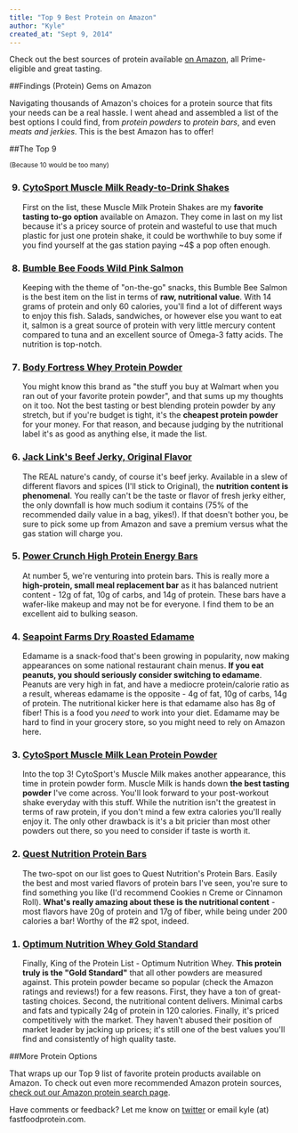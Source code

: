 ```yaml
---
title: "Top 9 Best Protein on Amazon"
author: "Kyle"
created_at: "Sept 9, 2014"
---
```


Check out the best sources of protein available [on Amazon](http://www.fastfoodprotein.com/amazon), all Prime-eligible and great tasting.

<!--more-->

##Findings (Protein) Gems on Amazon

Navigating thousands of Amazon's choices for a protein source that fits your needs can be a real hassle. I went ahead and assembled a list of the best options I could find, from *protein powders* to *protein bars*, and even *meats and jerkies*. This is the best Amazon has to offer!

##The Top 9

<small>(Because 10 would be too many)</small>

<ol>
<h3><li value="9"><a href="http://www.amazon.com/gp/product/B002DUD7I2/ref=as_li_tl?ie=UTF8&camp=1789&creative=390957&creativeASIN=B002DUD7I2&linkCode=as2&tag=ffp-blog-20&linkId=EB64GAJCRL673NYG" target="_blank">CytoSport Muscle Milk Ready-to-Drink Shakes</a></li></h3>

First on the list, these Muscle Milk Protein Shakes are my <strong>favorite tasting to-go option</strong> available on Amazon. They come in last on my list because it's a pricey source of protein and wasteful to use that much plastic for just one protein shake, it could be worthwhile to buy some if you find yourself at the gas station paying ~4$ a pop often enough.

<h3><li value="8"><a href="http://www.amazon.com/gp/product/B0025ULK66/ref=as_li_tl?ie=UTF8&camp=1789&creative=390957&creativeASIN=B0025ULK66&linkCode=as2&tag=ffp-blog-20&linkId=SLCQ2H6CD62C6VKD" target="_blank">Bumble Bee Foods Wild Pink Salmon</a></li></h3>

Keeping with the theme of "on-the-go" snacks, this Bumble Bee Salmon is the best item on the list in terms of <strong>raw, nutritional value</strong>. With 14 grams of protein and only 60 calories, you'll find a lot of different ways to enjoy this fish. Salads, sandwiches, or however else you want to eat it, salmon is a great source of protein with very little mercury content compared to tuna and an excellent source of Omega-3 fatty acids. The nutrition is top-notch.

<h3><li value="7"><a href="http://www.amazon.com/gp/product/B001G8Y948/ref=as_li_tl?ie=UTF8&camp=1789&creative=390957&creativeASIN=B001G8Y948&linkCode=as2&tag=ffp-blog-20&linkId=F4JLO5TCU2GW6NVJ" target="_blank">Body Fortress Whey Protein Powder</a></li></h3>

You might know this brand as "the stuff you buy at Walmart when you ran out of your favorite protein powder", and that sums up my thoughts on it too. Not the best tasting or best blending protein powder by any stretch, but if you're budget is tight, it's the <strong>cheapest protein powder</strong> for your money. For that reason, and because judging by the nutritional label it's as good as anything else, it made the list.

<h3><li value="6"><a href="http://www.amazon.com/gp/product/B002OG1NUO/ref=as_li_tl?ie=UTF8&camp=1789&creative=390957&creativeASIN=B002OG1NUO&linkCode=as2&tag=ffp-blog-20&linkId=EPIQZAGRDCW5PEIM" target="_blank">Jack Link's Beef Jerky, Original Flavor</a></li></h3>

The REAL nature's candy, of course it's beef jerky. Available in a slew of different flavors and spices (I'll stick to Original), the <strong>nutrition content is phenomenal</strong>. You really can't be the taste or flavor of fresh jerky either, the only downfall is how much sodium it contains (75% of the recommended daily value in a bag, yikes!). If that doesn't bother you, be sure to pick some up from Amazon and save a premium versus what the gas station will charge you.

<h3><li value="5"><a href="http://www.amazon.com/gp/product/B000FRSSFC/ref=as_li_tl?ie=UTF8&camp=1789&creative=390957&creativeASIN=B000FRSSFC&linkCode=as2&tag=ffp-blog-20&linkId=XM34DGWM4M4IIHZG" target="_blank">Power Crunch High Protein Energy Bars</a></li></h3>

At number 5, we're venturing into protein bars. This is really more a <strong>high-protein, small meal replacement bar</strong> as it has balanced nutrient content - 12g of fat, 10g of carbs, and 14g of protein. These bars have a wafer-like makeup and may not be for everyone. I find them to be an excellent aid to bulking season.

<h3><li value="4"><a href="http://www.amazon.com/gp/product/B000G2UUOS/ref=as_li_tl?ie=UTF8&camp=1789&creative=390957&creativeASIN=B000G2UUOS&linkCode=as2&tag=ffp-blog-20&linkId=D2QOTLJBPDVNS4NX" target="_blank">Seapoint Farms Dry Roasted Edamame</a></li></h3>

Edamame is a snack-food that's been growing in popularity, now making appearances on some national restaurant chain menus. <strong>If you eat peanuts, you should seriously consider switching to edamame</strong>. Peanuts are very high in fat, and have a mediocre protein/calorie ratio as a result, whereas edamame is the opposite - 4g of fat, 10g of carbs, 14g of protein. The nutritional kicker here is that edamame also has 8g of fiber! This is a food you <em>need</em> to work into your diet. Edamame may be hard to find in your grocery store, so you might need to rely on Amazon here.

<h3><li value="3"><a href="http://www.amazon.com/gp/product/B0015QSW4O/ref=as_li_tl?ie=UTF8&camp=1789&creative=390957&creativeASIN=B0015QSW4O&linkCode=as2&tag=ffp-amazon-top3-20&linkId=JGYVBFJMIMJLXPEY" target="_blank">CytoSport Muscle Milk Lean Protein Powder</a></li></h3>

Into the top 3! CytoSport's Muscle Milk makes another appearance, this time in protein powder form. Muscle Milk is hands down <strong>the best tasting powder</strong> I've come across. You'll look forward to your post-workout shake everyday with this stuff. While the nutrition isn't the greatest in terms of raw protein, if you don't mind a few extra calories you'll really enjoy it. The only other drawback is it's a bit pricier than most other powders out there, so you need to consider if taste is worth it.

<h3><li value="2"><a href="http://www.amazon.com/gp/product/B00I0DI0Z6/ref=as_li_tl?ie=UTF8&camp=1789&creative=390957&creativeASIN=B00I0DI0Z6&linkCode=as2&tag=ffp-blog-20&linkId=72IO4DRS2DR6Q6CW" target="_blank">Quest Nutrition Protein Bars</a></li></h3>

The two-spot on our list goes to Quest Nutrition's Protein Bars. Easily the best and most varied flavors of protein bars I've seen, you're sure to find something you like (I'd recommend Cookies n Creme or Cinnamon Roll). <strong>What's really amazing about these is the nutritional content</strong> - most flavors have 20g of protein and 17g of fiber, while being under 200 calories a bar! Worthy of the #2 spot, indeed.

<h3><li value="1"><a href="http://www.amazon.com/gp/product/B000QSNYGI/ref=as_li_tl?ie=UTF8&camp=1789&creative=390957&creativeASIN=B000QSNYGI&linkCode=as2&tag=ffp-blog-20&linkId=RMOBNO5YS5MBFHRB" target="_blank">Optimum Nutrition Whey Gold Standard</a></li></h3>

Finally, King of the Protein List - Optimum Nutrition Whey. <strong>This protein truly is the "Gold Standard"</strong> that all other powders are measured against. This protein powder became so popular (check the Amazon ratings and reviews!) for a few reasons. First, they have a ton of great-tasting choices. Second, the nutritional content delivers. Minimal carbs and fats and typically 24g of protein in 120 calories. Finally, it's priced competitively with the market. They haven't abused their position of market leader by jacking up prices; it's still one of the best values you'll find and consistently of high quality taste.

</ol>

##More Protein Options
	
That wraps up our Top 9 list of favorite protein products available on Amazon.  To check out even more recommended Amazon protein sources, [check out our Amazon protein search page](http://www.fastfoodprotein.com/amazon).

Have comments or feedback? Let me know on [twitter](https://twitter.com/FastFoodProtein) or email kyle (at) fastfoodprotein.com.
